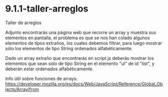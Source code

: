 # 9.1.1-taller-arreglos
Taller de arreglos 

Adjunto encontrarás una página web que recorre un array y muestra sus elementos en pantalla, el problema es que se nos han colado algunos elementos de tipos extraños, los cuales debemos filtrar, para luego mostrar sólo los elementos de tipo String ordenados alfabéticamente.

Dado un array extraño que encontrarás en script.js deberás mostrar los elementos que sean sólo de tipo String en el elemento "ul" de id "list", y deberán estar ordenados alfabéticamente.

Info útil sobre funciones de arrays: https://developer.mozilla.org/es/docs/Web/JavaScript/Reference/Global_Objects/Array/from